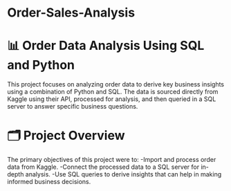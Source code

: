 # Order-Sales-Analysis
# 📊 Order Data Analysis Using SQL and Python
This project focuses on analyzing order data to derive key business insights using a combination of Python and SQL. The data is sourced directly from Kaggle using their API, processed for analysis, and then queried in a SQL server to answer specific business questions.

# 🗂️ Project Overview
The primary objectives of this project were to:
  -Import and process order data from Kaggle.
  -Connect the processed data to a SQL server for in-depth analysis.
  -Use SQL queries to derive insights that can help in making informed business decisions.
